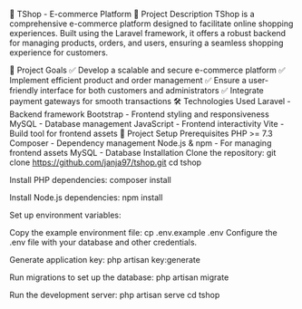 🛒 TShop - E-commerce Platform
📌 Project Description
TShop is a comprehensive e-commerce platform designed to facilitate online shopping experiences. Built using the Laravel framework, it offers a robust backend for managing products, orders, and users, ensuring a seamless shopping experience for customers.

🎯 Project Goals
✅ Develop a scalable and secure e-commerce platform
✅ Implement efficient product and order management
✅ Ensure a user-friendly interface for both customers and administrators
✅ Integrate payment gateways for smooth transactions
🛠️ Technologies Used
Laravel - Backend framework
Bootstrap - Frontend styling and responsiveness
MySQL - Database management
JavaScript - Frontend interactivity
Vite - Build tool for frontend assets
🚀 Project Setup
Prerequisites
PHP >= 7.3
Composer - Dependency management
Node.js & npm - For managing frontend assets
MySQL - Database
Installation
Clone the repository:
git clone https://github.com/janja97/tshop.git
cd tshop

Install PHP dependencies:
composer install

Install Node.js dependencies:
npm install

Set up environment variables:

Copy the example environment file:
cp .env.example .env
Configure the .env file with your database and other credentials.

Generate application key:
php artisan key:generate

Run migrations to set up the database:
php artisan migrate

Run the development server:
php artisan serve
   cd tshop
```

